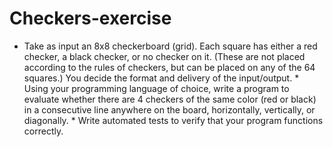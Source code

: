 # Checkers-exercise
* Take as input an 8x8 checkerboard (grid). Each square has either a red checker, a black checker, or no checker on it. (These are not placed according to the rules of checkers, but can be placed on any of the 64 squares.) You decide the format and delivery of the input/output.  * Using your programming language of choice, write a program to evaluate whether there are 4 checkers of the same color (red or black) in a consecutive line anywhere on the board, horizontally, vertically, or diagonally.  * Write automated tests to verify that your program functions correctly.
